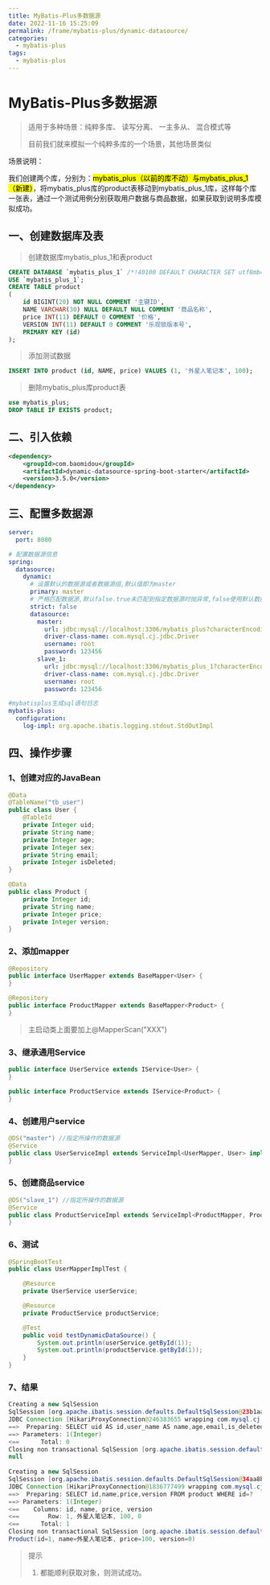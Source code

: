 ```yaml
---
title: MyBatis-Plus多数据源
date: 2022-11-16 15:25:09
permalink: /frame/mybatis-plus/dynamic-datasource/
categories:
  - mybatis-plus
tags:
  - mybatis-plus
---
```


# MyBatis-Plus多数据源

> 适用于多种场景：纯粹多库、 读写分离、 一主多从、 混合模式等
>
> 目前我们就来模拟一个纯粹多库的一个场景，其他场景类似

场景说明：

我们创建两个库，分别为：<mark>mybatis_plus（以前的库不动）与mybatis_plus_1（新建）</mark>，将mybatis_plus库的product表移动到mybatis_plus_1库，这样每个库一张表，通过一个测试用例分别获取用户数据与商品数据，如果获取到说明多库模拟成功。

## 一、创建数据库及表

> 创建数据库mybatis_plus_1和表product

```sql
CREATE DATABASE `mybatis_plus_1` /*!40100 DEFAULT CHARACTER SET utf8mb4 */;
USE `mybatis_plus_1`;
CREATE TABLE product
(
    id BIGINT(20) NOT NULL COMMENT '主键ID',
    NAME VARCHAR(30) NULL DEFAULT NULL COMMENT '商品名称',
    price INT(11) DEFAULT 0 COMMENT '价格',
    VERSION INT(11) DEFAULT 0 COMMENT '乐观锁版本号',
    PRIMARY KEY (id)
);
```

> 添加测试数据

```sql
INSERT INTO product (id, NAME, price) VALUES (1, '外星人笔记本', 100);
```

> 删除mybatis_plus库product表

```sql
use mybatis_plus;
DROP TABLE IF EXISTS product;
```

## 二、引入依赖

```xml
<dependency>
    <groupId>com.baomidou</groupId>
    <artifactId>dynamic-datasource-spring-boot-starter</artifactId>
    <version>3.5.0</version>
</dependency>
```

## 三、配置多数据源

```yaml
server:
  port: 8080

# 配置数据源信息
spring:
  datasource:
    dynamic:
      # 设置默认的数据源或者数据源组,默认值即为master
      primary: master
      # 严格匹配数据源,默认false.true未匹配到指定数据源时抛异常,false使用默认数据源
      strict: false
      datasource:
        master:
          url: jdbc:mysql://localhost:3306/mybatis_plus?characterEncoding=utf-8&userSSL=false
          driver-class-name: com.mysql.cj.jdbc.Driver
          username: root
          password: 123456
        slave_1:
          url: jdbc:mysql://localhost:3306/mybatis_plus_1?characterEncoding=utf-8&useSSL=false
          driver-class-name: com.mysql.cj.jdbc.Driver
          username: root
          password: 123456

#mybatisplus生成sql语句日志
mybatis-plus:
  configuration:
    log-impl: org.apache.ibatis.logging.stdout.StdOutImpl
```

## 四、操作步骤

### 1、创建对应的JavaBean

```java
@Data
@TableName("tb_user")
public class User {
    @TableId
    private Integer uid;
    private String name;
    private Integer age;
    private Integer sex;
    private String email;
    private Integer isDeleted;
}
```

```java
@Data
public class Product {
    private Integer id;
    private String name;
    private Integer price;
    private Integer version;
}
```

### 2、添加mapper

```java
@Repository
public interface UserMapper extends BaseMapper<User> {
}
```

```java
@Repository
public interface ProductMapper extends BaseMapper<Product> {
}
```

> 主启动类上面要加上@MapperScan("XXX")

### 3、继承通用Service

```java
public interface UserService extends IService<User> {
}
```

```java
public interface ProductService extends IService<Product> {
}
```

### 4、创建用户service

```java
@DS("master") //指定所操作的数据源
@Service
public class UserServiceImpl extends ServiceImpl<UserMapper, User> implements UserService {
}
```

### 5、创建商品service

```java
@DS("slave_1") //指定所操作的数据源
@Service
public class ProductServiceImpl extends ServiceImpl<ProductMapper, Product> implements ProductService {
}
```

### 6、测试

```java
@SpringBootTest
public class UserMapperImplTest {

    @Resource
    private UserService userService;

    @Resource
    private ProductService productService;

    @Test
    public void testDynamicDataSource() {
        System.out.println(userService.getById(1));
        System.out.println(productService.getById(1));
    }
}
```

### 7、结果

```java
Creating a new SqlSession
SqlSession [org.apache.ibatis.session.defaults.DefaultSqlSession@23b1aa9] was not registered for synchronization because synchronization is not active
JDBC Connection [HikariProxyConnection@246383655 wrapping com.mysql.cj.jdbc.ConnectionImpl@4bf4680c] will not be managed by Spring
==>  Preparing: SELECT uid AS id,user_name AS name,age,email,is_deleted FROM t_user WHERE uid=? AND is_deleted=0
==> Parameters: 1(Integer)
<==      Total: 0
Closing non transactional SqlSession [org.apache.ibatis.session.defaults.DefaultSqlSession@23b1aa9]
null
    
Creating a new SqlSession
SqlSession [org.apache.ibatis.session.defaults.DefaultSqlSession@34aa8b61] was not registered for synchronization because synchronization is not active
JDBC Connection [HikariProxyConnection@1836777499 wrapping com.mysql.cj.jdbc.ConnectionImpl@532dacf5] will not be managed by Spring
==>  Preparing: SELECT id,name,price,version FROM product WHERE id=?
==> Parameters: 1(Integer)
<==    Columns: id, name, price, version
<==        Row: 1, 外星人笔记本, 100, 0
<==      Total: 1
Closing non transactional SqlSession [org.apache.ibatis.session.defaults.DefaultSqlSession@34aa8b61]
Product(id=1, name=外星人笔记本, price=100, version=0)
```

> 提示
>
> 1. 都能顺利获取对象，则测试成功。